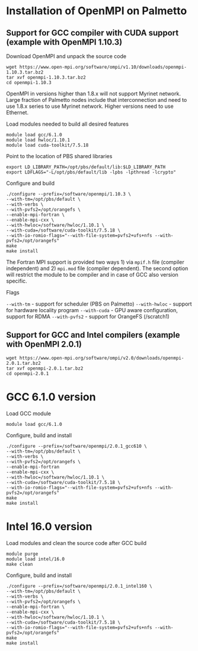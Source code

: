 # Installation of OpenMPI on Palmetto

## Support for GCC compiler with CUDA support (example with OpenMPI 1.10.3)

Download OpenMPI and unpack the source code

~~~
wget https://www.open-mpi.org/software/ompi/v1.10/downloads/openmpi-1.10.3.tar.bz2
tar xvf openmpi-1.10.3.tar.bz2
cd openmpi-1.10.3
~~~

OpenMPI in versions higher than 1.8.x will not support Myrinet network. Large
fraction of Palmetto nodes include that interconnection and need to use 1.8.x 
series to use Myrinet network. Higher versions need to use Ethernet. 

Load modules needed to build all desired features

~~~
module load gcc/6.1.0
module load hwloc/1.10.1
module load cuda-toolkit/7.5.18
~~~

Point to the location of PBS shared libraries

~~~
export LD_LIBRARY_PATH=/opt/pbs/default/lib:$LD_LIBRARY_PATH
export LDFLAGS="-L/opt/pbs/default/lib -lpbs -lpthread -lcrypto"
~~~

Configure and build

~~~
./configure --prefix=/software/openmpi/1.10.3 \
--with-tm=/opt/pbs/default \
--with-verbs \
--with-pvfs2=/opt/orangefs \
--enable-mpi-fortran \
--enable-mpi-cxx \
--with-hwloc=/software/hwloc/1.10.1 \
--with-cuda=/software/cuda-toolkit/7.5.18 \
--with-io-romio-flags="--with-file-system=pvfs2+ufs+nfs --with-pvfs2=/opt/orangefs"
make 
make install
~~~

The Fortran MPI support is provided two ways 1) via `mpif.h` file (compiler independent) and 
2) `mpi.mod` file (compiler dependent). The second option will restrict the module to be compiler
and in case of GCC also version specific. 

Flags

`--with-tm` - support for scheduler (PBS on Palmetto)
`--with-hwloc` - support for hardware locality program
`--with-cuda` - GPU aware configuration, support for RDMA
`--with-pvfs2` - support for OrangeFS (/scratch1) 

## Support for GCC and Intel compilers (example with OpenMPI 2.0.1)

~~~
wget https://www.open-mpi.org/software/ompi/v2.0/downloads/openmpi-2.0.1.tar.bz2
tar xvf openmpi-2.0.1.tar.bz2
cd openmpi-2.0.1
~~~

# GCC 6.1.0 version 

Load GCC module 

~~~
module load gcc/6.1.0
~~~

Configure, build and install

~~~
./configure --prefix=/software/openmpi/2.0.1_gcc610 \
--with-tm=/opt/pbs/default \
--with-verbs \
--with-pvfs2=/opt/orangefs \
--enable-mpi-fortran
--enable-mpi-cxx \
--with-hwloc=/software/hwloc/1.10.1 \
--with-cuda=/software/cuda-toolkit/7.5.18 \
--with-io-romio-flags="--with-file-system=pvfs2+ufs+nfs --with-pvfs2=/opt/orangefs"
make
make install
~~~


# Intel 16.0 version 

Load modules and clean the source code after GCC build 

~~~
module purge
module load intel/16.0
make clean
~~~

Configure, build and install

~~~
./configure --prefix=/software/openmpi/2.0.1_intel160 \
--with-tm=/opt/pbs/default \
--with-verbs \
--with-pvfs2=/opt/orangefs \
--enable-mpi-fortran \
--enable-mpi-cxx \
--with-hwloc=/software/hwloc/1.10.1 \
--with-cuda=/software/cuda-toolkit/7.5.18 \
--with-io-romio-flags="--with-file-system=pvfs2+ufs+nfs --with-pvfs2=/opt/orangefs"
make
make install
~~~
